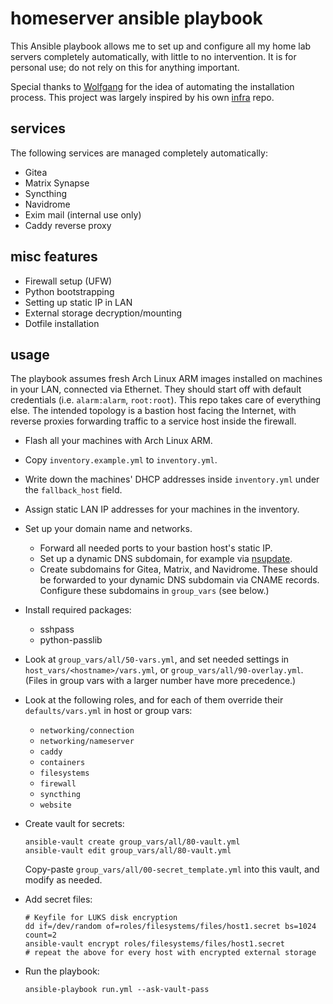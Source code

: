 # homeserver ansible playbook

This Ansible playbook allows me to set up and configure all my home lab servers completely automatically, with little to no intervention.
It is for personal use; do not rely on this for anything important.

Special thanks to [Wolfgang](https://github.com/notthebee/) for the idea of automating the installation process.
This project was largely inspired by his own [infra](https://github.com/notthebee/infra) repo.

## services

The following services are managed completely automatically:
- Gitea
- Matrix Synapse
- Syncthing
- Navidrome
- Exim mail (internal use only)
- Caddy reverse proxy

## misc features

- Firewall setup (UFW)
- Python bootstrapping
- Setting up static IP in LAN
- External storage decryption/mounting
- Dotfile installation

## usage

The playbook assumes fresh Arch Linux ARM images installed on machines in your LAN, connected via Ethernet.
They should start off with default credentials (i.e. `alarm:alarm`, `root:root`).
This repo takes care of everything else.
The intended topology is a bastion host facing the Internet, with reverse proxies forwarding traffic to a service host inside the firewall.

- Flash all your machines with Arch Linux ARM.
- Copy `inventory.example.yml` to `inventory.yml`.
- Write down the machines' DHCP addresses inside `inventory.yml` under the `fallback_host` field.
- Assign static LAN IP addresses for your machines in the inventory.

- Set up your domain name and networks.
    - Forward all needed ports to your bastion host's static IP.
    - Set up a dynamic DNS subdomain, for example via [nsupdate](https://www.nsupdate.info/).
    - Create subdomains for Gitea, Matrix, and Navidrome. These should be forwarded to your dynamic DNS subdomain via CNAME records. Configure these subdomains in `group_vars` (see below.)

- Install required packages:
    - sshpass
    - python-passlib
- Look at `group_vars/all/50-vars.yml`, and set needed settings in `host_vars/<hostname>/vars.yml`, or `group_vars/all/90-overlay.yml`.
    (Files in group vars with a larger number have more precedence.)
- Look at the following roles, and for each of them override their `defaults/vars.yml` in host or group vars:
    - `networking/connection`
    - `networking/nameserver`
    - `caddy`
    - `containers`
    - `filesystems`
    - `firewall`
    - `syncthing`
    - `website`
- Create vault for secrets:
    ```
    ansible-vault create group_vars/all/80-vault.yml
    ansible-vault edit group_vars/all/80-vault.yml
    ```
    Copy-paste `group_vars/all/00-secret_template.yml` into this vault,
    and modify as needed.

- Add secret files:

    ```
    # Keyfile for LUKS disk encryption
    dd if=/dev/random of=roles/filesystems/files/host1.secret bs=1024 count=2
    ansible-vault encrypt roles/filesystems/files/host1.secret
    # repeat the above for every host with encrypted external storage
    ```

- Run the playbook:
    ```
    ansible-playbook run.yml --ask-vault-pass
    ```

